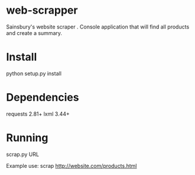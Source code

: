 # web-scrapper
Sainsbury's website scraper . Console application that will find all products and create a summary.

# Install
python setup.py install

# Dependencies
requests 2.81+
lxml 3.44+

# Running
scrap.py URL

Example use:
scrap http://website.com/products.html
